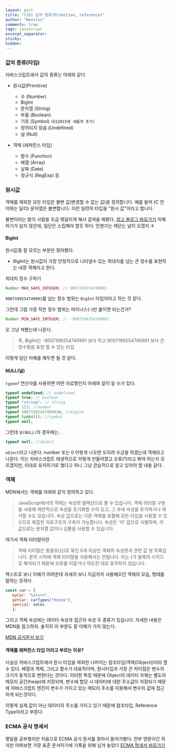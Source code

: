 ```yaml
---
layout: post
title: "[JS] 값의 종류(Primitive, reference)"
author: "Nostrss"
comments: true
tags: javascript
excerpt_separator:
sticky:
hidden:
---
```


### 값의 종류(타입)

자바스크립트에서 값의 종류는 아래와 같다

- 원시값(Primitive)
  - 수 (Number)
  - BigInt
  - 문자열 (String)
  - 부울 (Boolean)
  - 기호 (Symbol) `(ES2015에 새롭게 추가)`
  - 정의되지 않음 (Undefined)
  - 널 (Null)

- 객체 (레퍼런스 타입)
  - 함수 (Function)
  - 배열 (Array)
  - 날짜 (Date)
  - 정규식 (RegExp) 등

### 원시값

객체를 제외한 모든 타입은 불변 값(변경할 수 없는 값)을 정의합니다. 예를 들어 (C 언어와는 달리) 문자열은 불변합니다. 이런 일련의 타입을 "원시 값"이라고 합니다. 

불변이라는 말이 사람을 조금 헷갈리게 해서 검색을 해봤다.
[참고 블로그 바로가기](https://velog.io/@dishate/Javascript-%EC%9B%90%EC%8B%9C%EA%B0%92-%EC%B0%B8%EC%A1%B0%EA%B0%92-%EB%B6%88%EB%B3%80%EC%84%B1-const)
이해하기가 쉽지 않은데, 일단은 스킵해야 할듯 하다. 언젠가는 깨닫는 날이 오겠지 ㅎ

#### BigInt
원시값중 잘 모르는 부분만 찾아봤다.

- BigInt는 원시값이 가장 안정적으로 나타낼수 있는 최대치를 넘는 큰 정수를 표현하는 내장 객체라고 한다.

최대치 정수 구하기

```javascript
Number.MAX_SAFE_INTEGER; // 9007199254740991
```

`9007199254740991`를 넘는 정수 범위는 `BigInt` 타입이라고 하는 것 같다.

그런데 그럼 가장 작은 정수 범위는 마이너스(-)만 붙이면 되는건가?

```javascript
Number.MIN_SAFE_INTEGER; // -9007199254740991
```

오 그냥 쳐봤는데 나온다.

> 즉, BigInt는 -9007199254740991 보다 작고 9007199254740991 보다 큰 정수형을 표현 할 수 있는 타입

이렇게 일단 이해를 해두면 될 것 같다.

#### NULL(널)

`typeof` 연산자를 사용하면 어떤 자료형인지 아래와 같이 알 수가 있다.

```javascript
typeof undefined; // undefined
typeof true; // boolean
typeof "string"; // string
typeof 123; //number
typeof 9007199254740992n; //bigint
typeof Symbol(); //symbol
typeof null;
```

그런데 `널(NULL)`의 경우에는..

```javascript
typeof null; //object
```

`object`라고 나온다. number 또는 0 이렇게 나오면 오히려 수긍을 하겠는데 객체라고 나온다. 이는 자바스크립트 태생적으로 이렇게 만들어졌고 오류(?)라고 봐야 하는지 모르겠지만, 이대로 유지하기로 했다고 하니 그냥 관습적으로 알고 있어야 할 내용 같다.




### 객체
MDN에서는 객체를 아래와 같이 정의하고 있다.

>JavaScript에서의 객체는 속성의 컬렉션으로 볼 수 있습니다. 객체 리터럴 구문을 사용해 제한적으로 속성을 초기화할 수의 있고, 그 후에 속성을 추가하거나 제거할 수도 있습니다. 속성 값으로는 다른 객체를 포함해 모든 타입을 사용할 수 있으므로 복잡한 자료구조의 구축이 가능합니다. 속성은 '키' 값으로 식별하며, 키 값으로는 문자열 값이나 심볼을 사용할 수 있습니다.

여기서 객체 리터럴이란 
>객체 리터럴은 중괄호({})로 묶인 0개 이상인 객체의 속성명과 관련 값 쌍 목록입니다. 문의 시작에 객체 리터럴을 사용해서는 안됩니다. 이는 {가 블록의 시작으로 해석되기 때문에 오류를 이끌거나 의도한 대로 동작하지 않습니다.

텍스트로 보니 이해가 어려운데 자세히 보니 지금까지 사용해오던 객체의 모습, 형태를 말하는 듯하다

```javascript
const car = {
   myCar: "Saturn", 
   getCar: carTypes("Honda"), 
   special: sales 
   };
```

그리고 객체 속성에는 데이터 속성과 접근자 속성 두 종류가 있습니다.
자세한 내용은 MDN을 참고하자. 솔직히 이 부분도 잘 이해가 가지 않는다.

[MDN 공식문서 보기](https://developer.mozilla.org/ko/docs/Web/JavaScript/Data_structures#%EA%B0%9D%EC%B2%B4)

#### 객체를 레퍼런스 타입 이라고 부르는 이유?

사실상 자바스크립트에서 원시 타입을 제외한 나머지는 참조타입(객체(Object))이라 할 수 있다. 배열과 객체, 그리고 함수가 대표적이며, 원시타입과 가장 큰 차이점은 변수의 크기가 동적으로 변한다는 것이다. 이러한 특징 때문에 Object의 데이터 자체는 별도의 메모리 공간(heap)에 저장되며, 변수에 할당 시 데이터에 대한 주소값이 저장되기 때문에 자바스크립트 엔진이 변수가 가지고 있는 메모리 주소를 이용해서 변수의 값에 접근하게 되는것이다.

이렇게 실제 값이 아닌 데이터의 주소를 가지고 있기 때문에 참조타입, Reference Type이라고 부른다.

### ECMA 공식 명세서

몇달을 공부했지만 처음으로 ECMA 공식 문서를 찾아서 들어가봤다. 전부 영문이긴 하지만 어찌보면 가장 표준 문서이기에 기록을 위해 남겨 놓았다
[ECMA 명세서 바로가기 ](https://tc39.es/ecma262/#sec-ecmascript-data-types-and-values)
